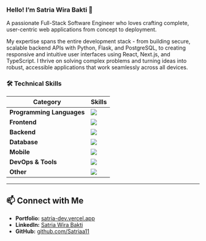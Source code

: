 ### Hello! I’m Satria Wira Bakti 👋

A passionate Full-Stack Software Engineer who loves crafting complete, user-centric web applications from concept to deployment.

My expertise spans the entire development stack - from building secure, scalable backend APIs with Python, Flask, and PostgreSQL, to creating responsive and intuitive user interfaces using React, Next.js, and TypeScript. I thrive on solving complex problems and turning ideas into robust, accessible applications that work seamlessly across all devices.


### 🛠️ Technical Skills

| Category                  | Skills                                                                                  |
| ------------------------- | --------------------------------------------------------------------------------------- |
| **Programming Languages** | <img src="https://skillicons.dev/icons?i=python,typescript,javascript,dart,html,css" /> |
| **Frontend**              | <img src="https://skillicons.dev/icons?i=react,nextjs,tailwindcss" />                   |
| **Backend**               | <img src="https://skillicons.dev/icons?i=nodejs,express,flask" />                       |
| **Database**              | <img src="https://skillicons.dev/icons?i=postgresql,mysql" />                           |
| **Mobile**                | <img src="https://skillicons.dev/icons?i=flutter" />                                    |
| **DevOps & Tools**        | <img src="https://skillicons.dev/icons?i=git,docker,vercel" />                          |
| **Other**                 | <img src="https://skillicons.dev/icons?i=figma,jest" />                                 |

---

## 📫 Connect with Me

- **Portfolio:** [satria-dev.vercel.app](https://satria-dev.vercel.app/)
- **LinkedIn:** [Satria Wira Bakti](https://www.linkedin.com/in/satriawirabakti/)
- **GitHub:** [github.com/Satriaa11](https://github.com/Satriaa11)
